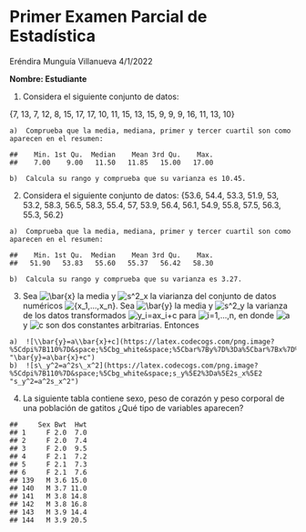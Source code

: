 Primer Examen Parcial de Estadística
================
Eréndira Munguía Villanueva
4/1/2022

**Nombre: Estudiante**

1.  Considera el siguiente conjunto de datos:

{7, 13, 7, 12, 8, 15, 17, 17, 10, 11, 15, 13, 15, 9, 9, 9, 16, 11, 13,
10}

    a)  Comprueba que la media, mediana, primer y tercer cuartil son como
    aparecen en el resumen:

<!-- -->

    ##    Min. 1st Qu.  Median    Mean 3rd Qu.    Max. 
    ##    7.00    9.00   11.50   11.85   15.00   17.00

    b)  Calcula su rango y comprueba que su varianza es 10.45.

<!-- -->

2.  Considera el siguiente conjunto de datos: {53.6, 54.4, 53.3, 51.9,
    53, 53.2, 58.3, 56.5, 58.3, 55.4, 57, 53.9, 56.4, 56.1, 54.9, 55.8,
    57.5, 56.3, 55.3, 56.2}

<!-- -->

    a)  Comprueba que la media, mediana, primer y tercer cuartil son como
    aparecen en el resumen:

<!-- -->

    ##    Min. 1st Qu.  Median    Mean 3rd Qu.    Max. 
    ##   51.90   53.83   55.60   55.37   56.42   58.30

    b)  Calcula su rango y comprueba que su varianza es 3.27.

<!-- -->

3.  Sea
    ![\\bar{x}](https://latex.codecogs.com/png.image?%5Cdpi%7B110%7D&space;%5Cbg_white&space;%5Cbar%7Bx%7D "\bar{x}")
    la media y
    ![s^2\_x](https://latex.codecogs.com/png.image?%5Cdpi%7B110%7D&space;%5Cbg_white&space;s%5E2_x "s^2_x")
    la viarianza del conjunto de datos numéricos
    ![{x\_1,...,x\_n}](https://latex.codecogs.com/png.image?%5Cdpi%7B110%7D&space;%5Cbg_white&space;%7Bx_1%2C...%2Cx_n%7D "{x_1,...,x_n}").
    Sea
    ![\\bar{y}](https://latex.codecogs.com/png.image?%5Cdpi%7B110%7D&space;%5Cbg_white&space;%5Cbar%7By%7D "\bar{y}")
    la media y
    ![s^2\_y](https://latex.codecogs.com/png.image?%5Cdpi%7B110%7D&space;%5Cbg_white&space;s%5E2_y "s^2_y")
    la varianza de los datos transformados
    ![y\_i=ax\_i+c](https://latex.codecogs.com/png.image?%5Cdpi%7B110%7D&space;%5Cbg_white&space;y_i%3Dax_i%2Bc "y_i=ax_i+c")
    para
    ![i=1,...,n](https://latex.codecogs.com/png.image?%5Cdpi%7B110%7D&space;%5Cbg_white&space;i%3D1%2C...%2Cn "i=1,...,n"),
    en donde
    ![a](https://latex.codecogs.com/png.image?%5Cdpi%7B110%7D&space;%5Cbg_white&space;a "a")
    y
    ![c](https://latex.codecogs.com/png.image?%5Cdpi%7B110%7D&space;%5Cbg_white&space;c "c")
    son dos constantes arbitrarias. Entonces

<!-- -->

    a)  ![\\bar{y}=a\\bar{x}+c](https://latex.codecogs.com/png.image?%5Cdpi%7B110%7D&space;%5Cbg_white&space;%5Cbar%7By%7D%3Da%5Cbar%7Bx%7D%2Bc "\bar{y}=a\bar{x}+c")
    b)  ![s\_y^2=a^2s\_x^2](https://latex.codecogs.com/png.image?%5Cdpi%7B110%7D&space;%5Cbg_white&space;s_y%5E2%3Da%5E2s_x%5E2 "s_y^2=a^2s_x^2")

<!-- -->

4.  La siguiente tabla contiene sexo, peso de corazón y peso corporal de
    una población de gatitos ¿Qué tipo de variables aparecen?

<!-- -->

    ##     Sex Bwt  Hwt
    ## 1     F 2.0  7.0
    ## 2     F 2.0  7.4
    ## 3     F 2.0  9.5
    ## 4     F 2.1  7.2
    ## 5     F 2.1  7.3
    ## 6     F 2.1  7.6
    ## 139   M 3.6 15.0
    ## 140   M 3.7 11.0
    ## 141   M 3.8 14.8
    ## 142   M 3.8 16.8
    ## 143   M 3.9 14.4
    ## 144   M 3.9 20.5
